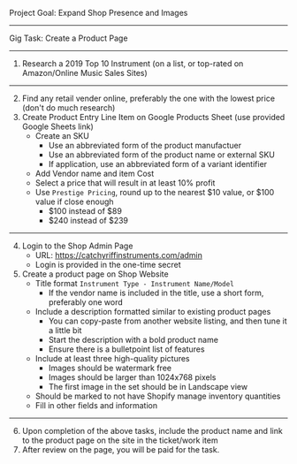 Project Goal: Expand Shop Presence and Images

----

Gig Task: Create a Product Page

----

1. Research a 2019 Top 10 Instrument (on a list, or top-rated on Amazon/Online Music Sales Sites)

----

2. Find any retail vender online, preferably the one with the lowest price (don't do much research)
3. Create Product Entry Line Item on Google Products Sheet (use provided Google Sheets link)
    - Create an SKU 
        - Use an abbreviated form of the product manufactuer
        - Use an abbreviated form of the product name or external SKU
        - If application, use an abbreviated form of a variant identifier
    - Add Vendor name and item Cost
    - Select a price that will result in at least 10% profit
    - Use `Prestige Pricing`, round up to the nearest $10 value, or $100 value if close enough
        - $100 instead of $89
        - $240 instead of $239
	
----
	
4. Login to the Shop Admin Page
    - URL: https://catchyriffinstruments.com/admin
    - Login is provided in the one-time secret 
5. Create a product page on Shop Website
	- Title format `Instrument Type - Instrument Name/Model`
		- If the vendor name is included in the title, use a short form, preferably one word
	- Include a description formatted similar to existing product pages
		- You can copy-paste from another website listing, and then tune it a little bit
		- Start the description with a bold product name
		- Ensure there is a bulletpoint list of features
	- Include at least three high-quality pictures
	    - Images should be watermark free
		- Images should be larger than 1024x768 pixels
		- The first image in the set should be in Landscape view
    - Should be marked to not have Shopify manage inventory quantities
	- Fill in other fields and information
	
----

6. Upon completion of the above tasks, include the product name and link to the product page on the site in the ticket/work item
7. After review on the page, you will be paid for the task. 

